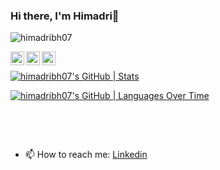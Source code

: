 ### Hi there, I'm Himadri👋
<p align="left"> <img src="https://komarev.com/ghpvc/?username=himadrigit&label=Views&color=d4af37&style=metal" alt="himadribh07" /> </p>

<!-- <h3 align="center">Connect with me:</h3> -->
<a href="https://linkedin.com/in/himadribhattacharya3/">
  <img align="left" alt="Himadri's Linkdein" width="22px" src="https://www.edigitalagency.com.au/wp-content/uploads/Linkedin-logo-icon-png.png" />
</a>
<a href="https://twitter.com/slowcheetah07_">
  <img align="left" alt="Himadri's Twitter" width="22px" src="https://static.vecteezy.com/system/resources/previews/002/534/045/original/social-media-twitter-logo-blue-isolated-free-vector.jpg" />
</a>
<a href="https://www.instagram.com/slowcheetah07_">
  <img align="left" alt="Himadri's Instagram" width="22px" src="https://cdn-icons-png.flaticon.com/512/174/174855.png" />
</a>


<!-- <p>
  Languages and Tools: 
<br>
  <br>
<code><img height="20" src="https://raw.githubusercontent.com/github/explore/80688e429a7d4ef2fca1e82350fe8e3517d3494d/topics/javascript/javascript.png"></code>
<code><img height="20" src="https://raw.githubusercontent.com/github/explore/80688e429a7d4ef2fca1e82350fe8e3517d3494d/topics/visual-studio-code/visual-studio-code.png"></code>
<code><img height="20" src="https://raw.githubusercontent.com/github/explore/80688e429a7d4ef2fca1e82350fe8e3517d3494d/topics/react/react.png"></code>
<code><img height="20" src="https://raw.githubusercontent.com/github/explore/80688e429a7d4ef2fca1e82350fe8e3517d3494d/topics/nodejs/nodejs.png"></code>
<code><img height="20" src="https://raw.githubusercontent.com/github/explore/80688e429a7d4ef2fca1e82350fe8e3517d3494d/topics/cpp/cpp.png"></code>
<code><img height="20" src="https://raw.githubusercontent.com/github/explore/80688e429a7d4ef2fca1e82350fe8e3517d3494d/topics/python/python.png"></code>
</p>
<br> -->
<p>
<!-- <img align="center" src="https://github-readme-stats.vercel.app/api/top-langs?username=himadribh07&show_icons=true&locale=en&layout=compact" alt="himadribh07" />
  &nbsp;&nbsp;
<img alt= "stats card"  align="center" height="300px" width="360px" src="https://github-readme-streak-stats.herokuapp.com/?user=himadribh07&theme=buefy"> -->
<br>
  <p>
    
[![himadribh07's GitHub | Stats](https://stats.quine.sh/himadribh07/github?theme=dark)](https://quine.sh)
    

    
[![himadribh07's GitHub | Languages Over Time](https://stats.quine.sh/himadribh07/languages-over-time?theme=dark)](https://quine.sh)
    
  <br>
 

<!-- <img alt= "stats card" height="200px" width="360px" src="https://github-readme-stats.vercel.app/api?username=himadribh07&count_private=true&theme=radical&show_icons=true" /> -->
</p>
</p>

<br/>

- 📫 How to reach me:  [Linkedin](https://linkedin.com/in/himadribhattacharya3/) 

